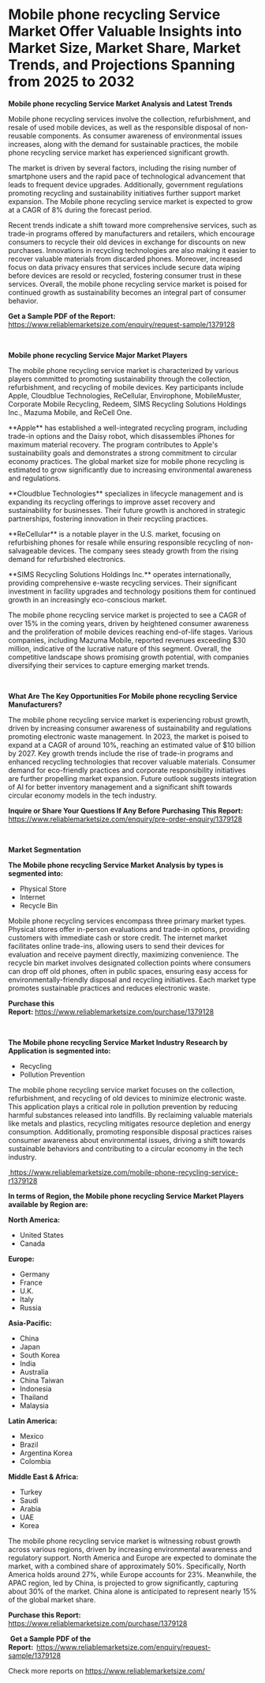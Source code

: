 <p><h1>Mobile phone recycling Service Market Offer Valuable Insights into Market Size, Market Share, Market Trends, and Projections Spanning from 2025 to 2032</h1></p><p><strong>Mobile phone recycling Service Market Analysis and Latest Trends</strong></p>
<p><p>Mobile phone recycling services involve the collection, refurbishment, and resale of used mobile devices, as well as the responsible disposal of non-reusable components. As consumer awareness of environmental issues increases, along with the demand for sustainable practices, the mobile phone recycling service market has experienced significant growth.</p><p>The market is driven by several factors, including the rising number of smartphone users and the rapid pace of technological advancement that leads to frequent device upgrades. Additionally, government regulations promoting recycling and sustainability initiatives further support market expansion. The Mobile phone recycling service market is expected to grow at a CAGR of 8% during the forecast period.</p><p>Recent trends indicate a shift toward more comprehensive services, such as trade-in programs offered by manufacturers and retailers, which encourage consumers to recycle their old devices in exchange for discounts on new purchases. Innovations in recycling technologies are also making it easier to recover valuable materials from discarded phones. Moreover, increased focus on data privacy ensures that services include secure data wiping before devices are resold or recycled, fostering consumer trust in these services. Overall, the mobile phone recycling service market is poised for continued growth as sustainability becomes an integral part of consumer behavior.</p></p>
<p><strong>Get a Sample PDF of the Report:&nbsp;</strong> <a href="https://www.reliablemarketsize.com/enquiry/request-sample/1379128?utm_campaign=1103&utm_medium=2&utm_source=Github&utm_content=ia&utm_term=11032025&utm_id=mobile-phone-recycling-service">https://www.reliablemarketsize.com/enquiry/request-sample/1379128</a></p>
<p>&nbsp;</p>
<p><strong>Mobile phone recycling Service Major Market Players</strong></p>
<p><p>The mobile phone recycling service market is characterized by various players committed to promoting sustainability through the collection, refurbishment, and recycling of mobile devices. Key participants include Apple, Cloudblue Technologies, ReCellular, Envirophone, MobileMuster, Corporate Mobile Recycling, Redeem, SIMS Recycling Solutions Holdings Inc., Mazuma Mobile, and ReCell One.</p><p>**Apple** has established a well-integrated recycling program, including trade-in options and the Daisy robot, which disassembles iPhones for maximum material recovery. The program contributes to Apple's sustainability goals and demonstrates a strong commitment to circular economy practices. The global market size for mobile phone recycling is estimated to grow significantly due to increasing environmental awareness and regulations.</p><p>**Cloudblue Technologies** specializes in lifecycle management and is expanding its recycling offerings to improve asset recovery and sustainability for businesses. Their future growth is anchored in strategic partnerships, fostering innovation in their recycling practices.</p><p>**ReCellular** is a notable player in the U.S. market, focusing on refurbishing phones for resale while ensuring responsible recycling of non-salvageable devices. The company sees steady growth from the rising demand for refurbished electronics.</p><p>**SIMS Recycling Solutions Holdings Inc.** operates internationally, providing comprehensive e-waste recycling services. Their significant investment in facility upgrades and technology positions them for continued growth in an increasingly eco-conscious market.</p><p>The mobile phone recycling service market is projected to see a CAGR of over 15% in the coming years, driven by heightened consumer awareness and the proliferation of mobile devices reaching end-of-life stages. Various companies, including Mazuma Mobile, reported revenues exceeding $30 million, indicative of the lucrative nature of this segment. Overall, the competitive landscape shows promising growth potential, with companies diversifying their services to capture emerging market trends.</p></p>
<p>&nbsp;</p>
<p><strong>What Are The Key Opportunities For Mobile phone recycling Service Manufacturers?</strong></p>
<p><p>The mobile phone recycling service market is experiencing robust growth, driven by increasing consumer awareness of sustainability and regulations promoting electronic waste management. In 2023, the market is poised to expand at a CAGR of around 10%, reaching an estimated value of $10 billion by 2027. Key growth trends include the rise of trade-in programs and enhanced recycling technologies that recover valuable materials. Consumer demand for eco-friendly practices and corporate responsibility initiatives are further propelling market expansion. Future outlook suggests integration of AI for better inventory management and a significant shift towards circular economy models in the tech industry.</p></p>
<p><strong>Inquire or Share Your Questions If Any Before Purchasing This Report:</strong> <a href="https://www.reliablemarketsize.com/enquiry/pre-order-enquiry/1379128?utm_campaign=1103&utm_medium=2&utm_source=Github&utm_content=ia&utm_term=11032025&utm_id=mobile-phone-recycling-service">https://www.reliablemarketsize.com/enquiry/pre-order-enquiry/1379128</a></p>
<p>&nbsp;</p>
<p><strong>Market Segmentation</strong></p>
<p><strong>The Mobile phone recycling Service Market Analysis by types is segmented into:</strong></p>
<p><ul><li>Physical Store</li><li>Internet</li><li>Recycle Bin</li></ul></p>
<p><p>Mobile phone recycling services encompass three primary market types. Physical stores offer in-person evaluations and trade-in options, providing customers with immediate cash or store credit. The internet market facilitates online trade-ins, allowing users to send their devices for evaluation and receive payment directly, maximizing convenience. The recycle bin market involves designated collection points where consumers can drop off old phones, often in public spaces, ensuring easy access for environmentally-friendly disposal and recycling initiatives. Each market type promotes sustainable practices and reduces electronic waste.</p></p>
<p><strong>Purchase this Report:&nbsp;</strong><a href="https://www.reliablemarketsize.com/purchase/1379128?utm_campaign=1103&utm_medium=2&utm_source=Github&utm_content=ia&utm_term=11032025&utm_id=mobile-phone-recycling-service">https://www.reliablemarketsize.com/purchase/1379128</a></p>
<p>&nbsp;</p>
<p><strong>The Mobile phone recycling Service Market Industry Research by Application is segmented into:</strong></p>
<p><ul><li>Recycling</li><li>Pollution Prevention</li></ul></p>
<p><p>The mobile phone recycling service market focuses on the collection, refurbishment, and recycling of old devices to minimize electronic waste. This application plays a critical role in pollution prevention by reducing harmful substances released into landfills. By reclaiming valuable materials like metals and plastics, recycling mitigates resource depletion and energy consumption. Additionally, promoting responsible disposal practices raises consumer awareness about environmental issues, driving a shift towards sustainable behaviors and contributing to a circular economy in the tech industry.</p></p>
<p><a href="https://www.reliablemarketsize.com/mobile-phone-recycling-service-r1379128?utm_campaign=1103&utm_medium=2&utm_source=Github&utm_content=ia&utm_term=11032025&utm_id=mobile-phone-recycling-service">&nbsp;https://www.reliablemarketsize.com/mobile-phone-recycling-service-r1379128</a></p>
<p><strong>In terms of Region, the Mobile phone recycling Service Market Players available by Region are:</strong></p>
<p>
    <p> <strong> North America: </strong>
        <ul>
            <li>United States</li>
            <li>Canada</li>
        </ul>
        </p> 
    <p> <strong> Europe: </strong>
        <ul>
            <li>Germany</li>
            <li>France</li>
            <li>U.K.</li>
            <li>Italy</li>
            <li>Russia</li>
        </ul>
        </p> 
    <p> <strong> Asia-Pacific: </strong>
        <ul>
            <li>China</li>
            <li>Japan</li>
            <li>South Korea</li>
            <li>India</li>
            <li>Australia</li>
            <li>China Taiwan</li>
            <li>Indonesia</li>
            <li>Thailand</li>
            <li>Malaysia</li>
        </ul>
        </p> 
    <p> <strong> Latin America: </strong>
        <ul>
            <li>Mexico</li>
            <li>Brazil</li>
            <li>Argentina Korea</li>
            <li>Colombia</li>
        </ul>
        </p> 
    <p> <strong> Middle East & Africa: </strong>
        <ul>
            <li>Turkey</li>
            <li>Saudi</li>
            <li>Arabia</li>
            <li>UAE</li>
            <li>Korea</li>
        </ul>
    </p>
    </p>
<p><p>The mobile phone recycling service market is witnessing robust growth across various regions, driven by increasing environmental awareness and regulatory support. North America and Europe are expected to dominate the market, with a combined share of approximately 50%. Specifically, North America holds around 27%, while Europe accounts for 23%. Meanwhile, the APAC region, led by China, is projected to grow significantly, capturing about 30% of the market. China alone is anticipated to represent nearly 15% of the global market share.</p></p>
<p><strong>Purchase this Report: </strong><a href="https://www.reliablemarketsize.com/purchase/1379128?utm_campaign=1103&utm_medium=2&utm_source=Github&utm_content=ia&utm_term=11032025&utm_id=mobile-phone-recycling-service">https://www.reliablemarketsize.com/purchase/1379128</a></p>
<p>&nbsp;<strong>Get a Sample PDF of the Report:&nbsp;&nbsp;</strong><a href="https://www.reliablemarketsize.com/enquiry/request-sample/1379128?utm_campaign=1103&utm_medium=2&utm_source=Github&utm_content=ia&utm_term=11032025&utm_id=mobile-phone-recycling-service">https://www.reliablemarketsize.com/enquiry/request-sample/1379128</a></p>
<p><strong></strong></p>
<p>Check more reports on <a href="https://www.reliablemarketsize.com/?utm_campaign=1103&utm_medium=2&utm_source=Github&utm_content=ia&utm_term=11032025&utm_id=mobile-phone-recycling-service">https://www.reliablemarketsize.com/</a></p>